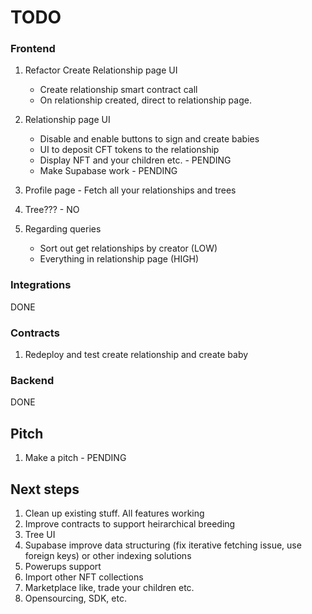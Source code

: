 # TODO

### Frontend

1. Refactor Create Relationship page UI

   - Create relationship smart contract call
   - On relationship created, direct to relationship page.

2. Relationship page UI

   - Disable and enable buttons to sign and create babies
   - UI to deposit CFT tokens to the relationship
   - Display NFT and your children etc. - PENDING
   - Make Supabase work - PENDING

3. Profile page - Fetch all your relationships and trees

4. Tree??? - NO

5. Regarding queries
   - Sort out get relationships by creator (LOW)
   - Everything in relationship page (HIGH)

### Integrations

DONE

### Contracts

1. Redeploy and test create relationship and create baby

### Backend

DONE

## Pitch

1. Make a pitch - PENDING

## Next steps

1. Clean up existing stuff. All features working
2. Improve contracts to support heirarchical breeding
3. Tree UI
4. Supabase improve data structuring (fix iterative fetching issue, use foreign keys) or other indexing solutions
5. Powerups support
6. Import other NFT collections
7. Marketplace like, trade your children etc.
8. Opensourcing, SDK, etc.
